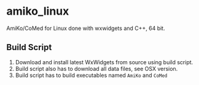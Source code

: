 # amiko_linux
AmiKo/CoMed for Linux done with wxwidgets and C++, 64 bit.
## Build Script
1. Download and install latest WxWidgets from source using build script.
2. Build script also has to download all data files, see OSX version.
3. Build script has to build executables named `AmiKo` and `CoMed`
